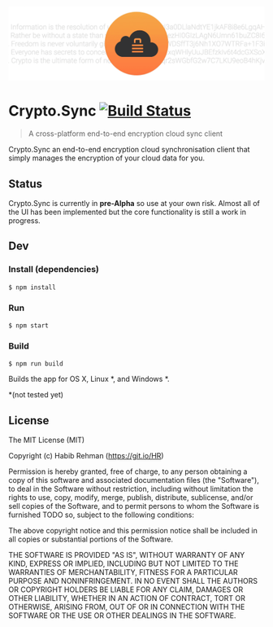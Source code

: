 ![alt tag](CryptoSync_Banner.gif?raw=true "Crypto.Sync application banner")

# Crypto.Sync [![Build Status](https://travis-ci.org/HR/CryptoSync.svg?branch=master)](https://travis-ci.org/HR/CryptoSync)

> A cross-platform end-to-end encryption cloud sync client

Crypto.Sync an end-to-end encryption cloud synchronisation client that simply manages the encryption of your cloud data for you.

## Status
Crypto.Sync is currently in **pre-Alpha** so use at your own risk.
Almost all of the UI has been implemented but the core functionality is still a work in progress.

## Dev

### Install (dependencies)
```
$ npm install
```

### Run

```
$ npm start
```

### Build

```
$ npm run build
```

Builds the app for OS X, Linux *, and Windows *.

\*(not tested yet)

## License
The MIT License (MIT)

Copyright (c) Habib Rehman (https://git.io/HR)

Permission is hereby granted, free of charge, to any person obtaining a copy
of this software and associated documentation files (the "Software"), to deal
in the Software without restriction, including without limitation the rights
to use, copy, modify, merge, publish, distribute, sublicense, and/or sell
copies of the Software, and to permit persons to whom the Software is
furnished TODO so, subject to the following conditions:

The above copyright notice and this permission notice shall be included in
all copies or substantial portions of the Software.

THE SOFTWARE IS PROVIDED "AS IS", WITHOUT WARRANTY OF ANY KIND, EXPRESS OR
IMPLIED, INCLUDING BUT NOT LIMITED TO THE WARRANTIES OF MERCHANTABILITY,
FITNESS FOR A PARTICULAR PURPOSE AND NONINFRINGEMENT. IN NO EVENT SHALL THE
AUTHORS OR COPYRIGHT HOLDERS BE LIABLE FOR ANY CLAIM, DAMAGES OR OTHER
LIABILITY, WHETHER IN AN ACTION OF CONTRACT, TORT OR OTHERWISE, ARISING FROM,
OUT OF OR IN CONNECTION WITH THE SOFTWARE OR THE USE OR OTHER DEALINGS IN
THE SOFTWARE.
